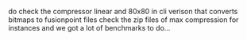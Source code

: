 do check the compressor linear and 80x80 in cli verison that converts
bitmaps to fusionpoint files
check the zip files of max compression for instances
and we got a lot of benchmarks to do...
